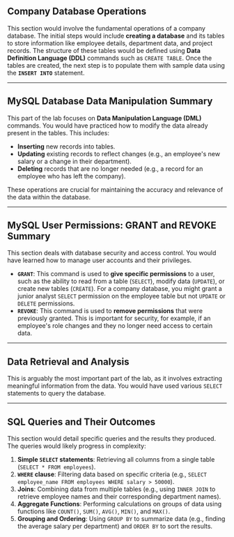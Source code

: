 ## Company Database Operations

This section would involve the fundamental operations of a company database. The initial steps would include **creating a database** and its tables to store information like employee details, department data, and project records. The structure of these tables would be defined using **Data Definition Language (DDL)** commands such as `CREATE TABLE`. Once the tables are created, the next step is to populate them with sample data using the **`INSERT INTO`** statement.

***

## MySQL Database Data Manipulation Summary

This part of the lab focuses on **Data Manipulation Language (DML)** commands. You would have practiced how to modify the data already present in the tables. This includes:

* **Inserting** new records into tables.
* **Updating** existing records to reflect changes (e.g., an employee's new salary or a change in their department).
* **Deleting** records that are no longer needed (e.g., a record for an employee who has left the company).

These operations are crucial for maintaining the accuracy and relevance of the data within the database.

***

## MySQL User Permissions: GRANT and REVOKE Summary

This section deals with database security and access control. You would have learned how to manage user accounts and their privileges.

* **`GRANT`**: This command is used to **give specific permissions** to a user, such as the ability to read from a table (`SELECT`), modify data (`UPDATE`), or create new tables (`CREATE`). For a company database, you might grant a junior analyst `SELECT` permission on the employee table but not `UPDATE` or `DELETE` permissions.
* **`REVOKE`**: This command is used to **remove permissions** that were previously granted. This is important for security, for example, if an employee's role changes and they no longer need access to certain data.

***

## Data Retrieval and Analysis

This is arguably the most important part of the lab, as it involves extracting meaningful information from the data. You would have used various `SELECT` statements to query the database.

***

## SQL Queries and Their Outcomes

This section would detail specific queries and the results they produced. The queries would likely progress in complexity:

1.  **Simple `SELECT` statements**: Retrieving all columns from a single table (`SELECT * FROM employees`).
2.  **`WHERE` clause**: Filtering data based on specific criteria (e.g., `SELECT employee_name FROM employees WHERE salary > 50000`).
3.  **Joins**: Combining data from multiple tables (e.g., using `INNER JOIN` to retrieve employee names and their corresponding department names).
4.  **Aggregate Functions**: Performing calculations on groups of data using functions like `COUNT()`, `SUM()`, `AVG()`, `MIN()`, and `MAX()`.
5.  **Grouping and Ordering**: Using `GROUP BY` to summarize data (e.g., finding the average salary per department) and `ORDER BY` to sort the results.
